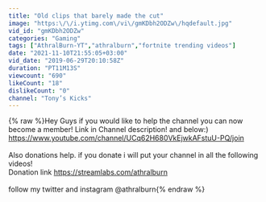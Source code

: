 ```yaml
---
title: "Old clips that barely made the cut"
image: "https:\/\/i.ytimg.com\/vi\/gmKDbh2ODZw\/hqdefault.jpg"
vid_id: "gmKDbh2ODZw"
categories: "Gaming"
tags: ["AthralBurn-YT","athralburn","fortnite trending videos"]
date: "2021-11-10T21:55:05+03:00"
vid_date: "2019-06-29T20:10:58Z"
duration: "PT11M13S"
viewcount: "690"
likeCount: "18"
dislikeCount: "0"
channel: "Tony’s Kicks"
---
```

{% raw %}Hey Guys if you would like to help the channel you can now become a member! Link in Channel description! and below:)<br /><a rel="nofollow" target="blank" href="https://www.youtube.com/channel/UCq62H680VkEjwkAFstuU-PQ/join">https://www.youtube.com/channel/UCq62H680VkEjwkAFstuU-PQ/join</a><br /><br />Also donations help. if you donate i will put your channel in all the following videos! <br />Donation link   <a rel="nofollow" target="blank" href="https://streamlabs.com/athralburn">https://streamlabs.com/athralburn</a><br /><br />follow my twitter and instagram @athralburn{% endraw %}
